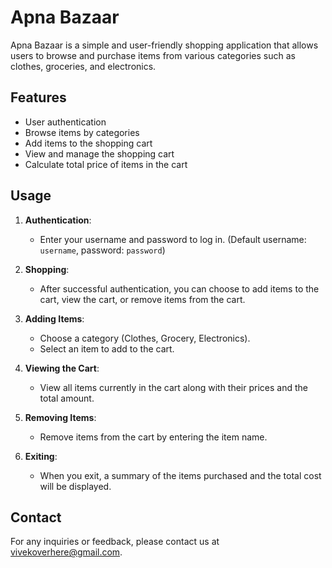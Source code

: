 # Apna Bazaar

Apna Bazaar is a simple and user-friendly shopping application that allows users to browse and purchase items from various categories such as clothes, groceries, and electronics.

## Features

- User authentication
- Browse items by categories
- Add items to the shopping cart
- View and manage the shopping cart
- Calculate total price of items in the cart


## Usage

1. **Authentication**:
    - Enter your username and password to log in. (Default username: `username`, password: `password`)

2. **Shopping**:
    - After successful authentication, you can choose to add items to the cart, view the cart, or remove items from the cart.

3. **Adding Items**:
    - Choose a category (Clothes, Grocery, Electronics).
    - Select an item to add to the cart.

4. **Viewing the Cart**:
    - View all items currently in the cart along with their prices and the total amount.

5. **Removing Items**:
    - Remove items from the cart by entering the item name.

6. **Exiting**:
    - When you exit, a summary of the items purchased and the total cost will be displayed.


## Contact

For any inquiries or feedback, please contact us at [vivekoverhere@gmail.com](mailto:vivekoverhere@gmail.com).

